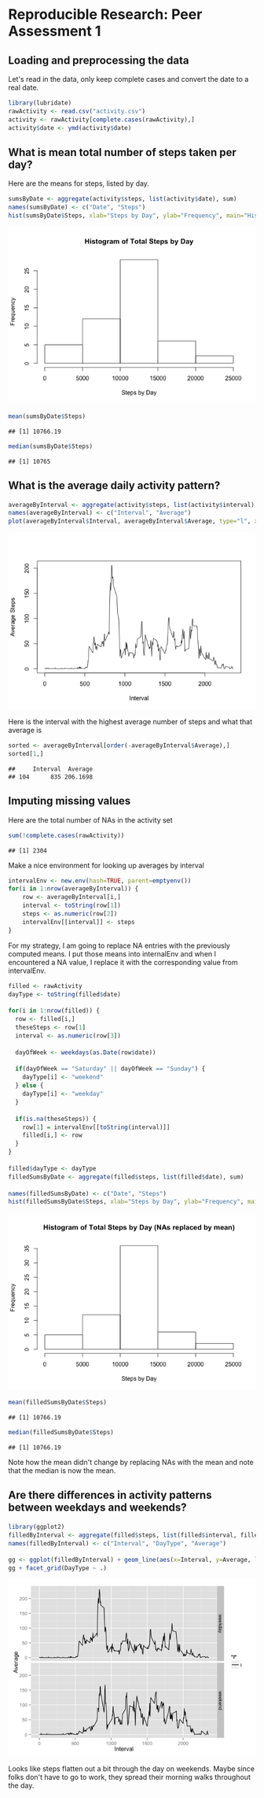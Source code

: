# Reproducible Research: Peer Assessment 1


## Loading and preprocessing the data

Let's read in the data, only keep complete cases and convert the date to a real date.


```r
library(lubridate)
rawActivity <- read.csv("activity.csv")
activity <- rawActivity[complete.cases(rawActivity),]
activity$date <- ymd(activity$date)
```

## What is mean total number of steps taken per day?

Here are the means for steps, listed by day.


```r
sumsByDate <- aggregate(activity$steps, list(activity$date), sum)
names(sumsByDate) <- c("Date", "Steps")
hist(sumsByDate$Steps, xlab="Steps by Day", ylab="Frequency", main="Histogram of Total Steps by Day")
```

![](PA1_template_files/figure-html/unnamed-chunk-2-1.png) 

```r
mean(sumsByDate$Steps)
```

```
## [1] 10766.19
```

```r
median(sumsByDate$Steps)
```

```
## [1] 10765
```

## What is the average daily activity pattern?


```r
averageByInterval <- aggregate(activity$steps, list(activity$interval), mean)
names(averageByInterval) <- c("Interval", "Average")
plot(averageByInterval$Interval, averageByInterval$Average, type="l", xlab="Interval", ylab="Average Steps")
```

![](PA1_template_files/figure-html/unnamed-chunk-3-1.png) 

Here is the interval with the highest average number of steps and what that average is

```r
sorted <- averageByInterval[order(-averageByInterval$Average),]
sorted[1,]
```

```
##     Interval  Average
## 104      835 206.1698
```


## Imputing missing values

Here are the total number of NAs in the activity set

```r
sum(!complete.cases(rawActivity))
```

```
## [1] 2304
```

Make a nice environment for looking up averages by interval


```r
intervalEnv <- new.env(hash=TRUE, parent=emptyenv())
for(i in 1:nrow(averageByInterval)) {
    row <- averageByInterval[i,]
    interval <- toString(row[1])
    steps <- as.numeric(row[2])
    intervalEnv[[interval]] <- steps
}
```

For my strategy, I am going to replace NA entries with the previously computed means. I put those means into internalEnv and when I encountered a NA value, I replace it with the corresponding value from intervalEnv.


```r
filled <- rawActivity
dayType <- toString(filled$date)

for(i in 1:nrow(filled)) {
  row <- filled[i,]
  theseSteps <- row[1]
  interval <- as.numeric(row[3])

  dayOfWeek <- weekdays(as.Date(row$date))
  
  if(dayOfWeek == "Saturday" || dayOfWeek == "Sunday") {
    dayType[i] <- "weekend"
  } else {
    dayType[i] <- "weekday"
  }
  
  if(is.na(theseSteps)) {
    row[1] = intervalEnv[[toString(interval)]]
    filled[i,] <- row
  }
}

filled$dayType <- dayType
filledSumsByDate <- aggregate(filled$steps, list(filled$date), sum)

names(filledSumsByDate) <- c("Date", "Steps")
hist(filledSumsByDate$Steps, xlab="Steps by Day", ylab="Frequency", main="Histogram of Total Steps by Day (NAs replaced by mean)")
```

![](PA1_template_files/figure-html/unnamed-chunk-7-1.png) 

```r
mean(filledSumsByDate$Steps)
```

```
## [1] 10766.19
```

```r
median(filledSumsByDate$Steps)
```

```
## [1] 10766.19
```

Note how the mean didn't change by replacing NAs with the mean and note that the median is now the mean.

## Are there differences in activity patterns between weekdays and weekends?


```r
library(ggplot2)
filledByInterval <- aggregate(filled$steps, list(filled$interval, filled$dayType), mean)
names(filledByInterval) <- c("Interval", "DayType", "Average")

gg <- ggplot(filledByInterval) + geom_line(aes(x=Interval, y=Average, linetype="l"))
gg + facet_grid(DayType ~ .)
```

![](PA1_template_files/figure-html/unnamed-chunk-8-1.png) 

Looks like steps flatten out a bit through the day on weekends. Maybe since folks don't have to go to work, they spread their morning walks throughout the day.
